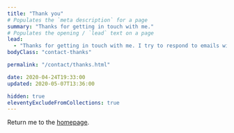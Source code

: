 ```yaml
---
title: "Thank you"
# Populates the `meta description` for a page
summary: "Thanks for getting in touch with me."
# Populates the opening / `lead` text on a page
lead:
  - "Thanks for getting in touch with me. I try to respond to emails within a couple of days."
bodyClass: "contact-thanks"

permalink: "/contact/thanks.html"

date: 2020-04-24T19:33:00
updated: 2020-05-07T13:36:00

hidden: true
eleventyExcludeFromCollections: true
---
```


Return me to the <a href="/">homepage</a>.
